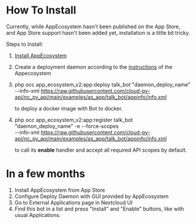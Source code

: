 How To Install
==============

Currently, while AppEcosystem hasn't been published on the App Store, and App Store support hasn't been added yet,
installation is a little bit tricky.

Steps to Install:

1. [Install AppEcosystem](https://cloud-py-api.github.io/app_ecosystem_v2/Installation.html)
2. Create a deployment daemon according to the [instructions](https://cloud-py-api.github.io/app_ecosystem_v2/CreationOfDeployDaemon.html#create-deploy-daemon) of the Appecosystem
3. php occ app_ecosystem_v2:app:deploy talk_bot "daemon_deploy_name" \
--info-xml https://raw.githubusercontent.com/cloud-py-api/nc_py_api/main/examples/as_app/talk_bot/appinfo/info.xml

    to deploy a docker image with Bot to docker.

4. php occ app_ecosystem_v2:app:register talk_bot "daemon_deploy_name" -e --force-scopes \
--info-xml https://raw.githubusercontent.com/cloud-py-api/nc_py_api/main/examples/as_app/talk_bot/appinfo/info.xml

    to call its **enable** handler and accept all required API scopes by default.


In a few months
===============

1. Install AppEcosystem from App Store
2. Configure Deploy Daemon with GUI provided by AppEcosystem
3. Go to External Applications page in Nextcloud UI
4. Find this bot in a list and press "Install" and "Enable" buttons, like with usual Applications.
